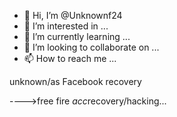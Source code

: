 - 👋 Hi, I’m @Unknownf24
- 👀 I’m interested in ...
- 🌱 I’m currently learning ...
- 💞️ I’m looking to collaborate on ...
- 📫 How to reach me ...

<!---
Unknownf24/Unknownf24 is a ✨ special ✨ repository because its `README.md` (this file) appears on your GitHub profile.
You can click the Preview link to take a look at your changes.
--->unknown/as Facebook recovery
---->free fire *acc*recovery/hacking...
